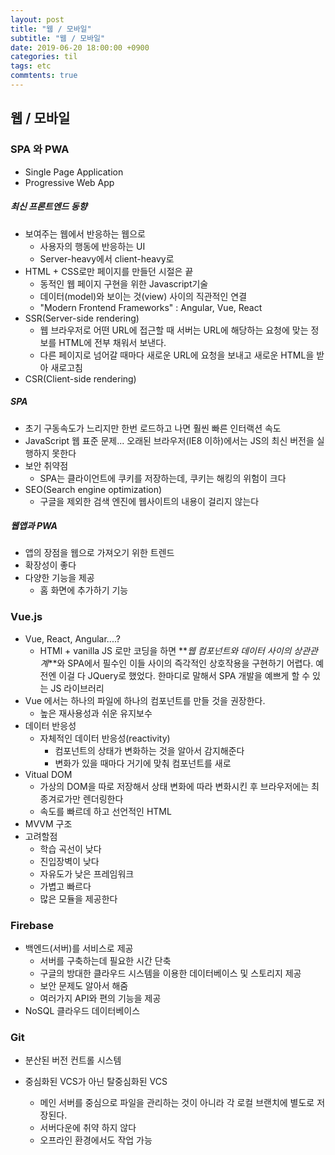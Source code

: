 ```yaml
---
layout: post
title: "웹 / 모바일"
subtitle: "웹 / 모바일"
date: 2019-06-20 18:00:00 +0900
categories: til
tags: etc
commtents: true
---
```


## 웹 / 모바일



### SPA 와 PWA

- Single Page Application
- Progressive Web App



##### 최신 프론트엔드 동향

- 보여주는 웹에서 반응하는 웹으로
  - 사용자의 행동에 반응하는 UI
  - Server-heavy에서 client-heavy로
- HTML + CSS로만 페이지를 만들던 시절은 끝
  - 동적인 웹 페이지 구현을 위한 Javascript기술
  - 데이터(model)와 보이는 것(view) 사이의 직관적인 연결
  - "Modern Frontend Frameworks" : Angular, Vue, React
- SSR(Server-side rendering)
  - 웹 브라우저로 어떤 URL에 접근할 때 서버는 URL에 해당하는 요청에 맞는 정보를 HTML에 전부 채워서 보낸다. 
  - 다른 페이지로 넘어갈 때마다 새로운 URL에 요청을 보내고 새로운 HTML을 받아 새로고침
- CSR(Client-side rendering)



##### SPA

- 초기 구동속도가 느리지만 한번 로드하고 나면 훨씬 빠른 인터랙션 속도
- JavaScript 웹 표준 문제... 오래된 브라우저(IE8 이하)에서는 JS의 최신 버전을 실행하지 못한다
- 보안 취약점 
  - SPA는 클라이언트에 쿠키를 저장하는데, 쿠키는 해킹의 위험이 크다
- SEO(Search engine optimization)
  - 구글을 제외한 검색 엔진에 웹사이트의 내용이 걸리지 않는다



##### 웹앱과 PWA

- 앱의 장점을 웹으로 가져오기 위한 트렌드
- 확장성이 좋다
- 다양한 기능을 제공
  - 홈 화면에 추가하기 기능



### Vue.js



- Vue, React, Angular....?
  - HTMl + vanilla JS 로만 코딩을 하면 **_웹 컴포넌트와 데이터 사이의 상관관계_**와 SPA에서 필수인 이들 사이의 즉각적인 상호작용을 구현하기 어렵다. 예전엔 이걸 다 JQuery로 했었다. 한마디로 말해서 SPA 개발을 예쁘게 할 수 있는 JS 라이브러리
- Vue 에서는 하나의 파일에 하나의 컴포넌트를 만들 것을 권장한다.
  - 높은 재사용성과 쉬운 유지보수
- 데이터 반응성
  - 자체적인 데이터 반응성(reactivity)
    - 컴포넌트의 상태가 변화하는 것을 알아서 감지해준다
    - 변화가 있을 때마다 거기에 맞춰 컴포넌트를 새로
- Vitual DOM
  - 가상의 DOM을 따로 저장해서 상태 변화에 따라 변화시킨 후 브라우저에는 최종겨로가만 렌더링한다
  - 속도를 빠르데 하고 선언적인 HTML
- MVVM 구조
- 고려할점
  - 학습 곡선이 낮다
  - 진입장벽이 낮다
  - 자유도가 낮은 프레임워크
  - 가볍고 빠르다
  - 많은 모듈을 제공한다



### Firebase



- 백엔드(서버)를 서비스로 제공
  - 서버를 구축하는데 필요한 시간 단축
  - 구글의 방대한 클라우드 시스템을 이용한 데이터베이스 및 스토리지 제공
  - 보안 문제도 알아서 해줌
  - 여러가지 API와 편의 기능을 제공
- NoSQL 클라우드 데이터베이스





### Git



- 분산된 버전 컨트롤 시스템

- 중심화된 VCS가 아닌 탈중심화된 VCS

  - 메인 서버를 중심으로 파일을 관리하는 것이 아니라 각 로컬 브랜치에 별도로 저장된다.
  - 서버다운에 취약 하지 않다
  - 오프라인 환경에서도 작업 가능

  